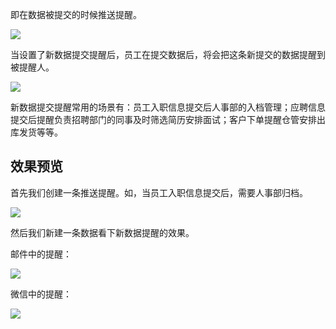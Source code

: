 
即在数据被提交的时候推送提醒。

![](../img/9-3-1-1i1.png)

当设置了新数据提交提醒后，员工在提交数据后，将会把这条新提交的数据提醒到被提醒人。

![](../img/9-3-1-1i2.png)

新数据提交提醒常用的场景有：员工入职信息提交后人事部的入档管理；应聘信息提交后提醒负责招聘部门的同事及时筛选简历安排面试；客户下单提醒仓管安排出库发货等等。


## 效果预览

首先我们创建一条推送提醒。如，当员工入职信息提交后，需要人事部归档。

![](../img/9-3-1-1i3.gif)

然后我们新建一条数据看下新数据提醒的效果。

<!-- ![](../img/9-3-1-1i4.gif) -->


邮件中的提醒：

![](../img/9-3-1-1i5.png)

微信中的提醒：

![](../img/9-3-1-1i6.png)